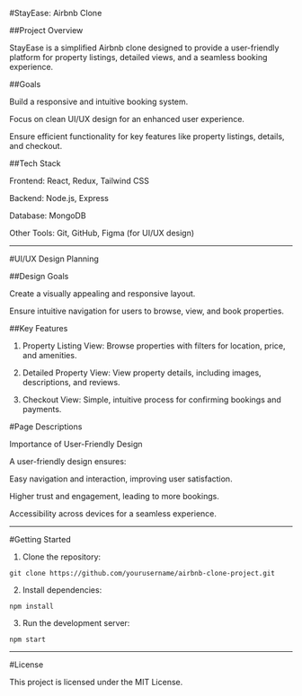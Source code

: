 #StayEase: Airbnb Clone

##Project Overview

StayEase is a simplified Airbnb clone designed to provide a user-friendly platform for property listings, detailed views, and a seamless booking experience.

##Goals

Build a responsive and intuitive booking system.

Focus on clean UI/UX design for an enhanced user experience.

Ensure efficient functionality for key features like property listings, details, and checkout.


##Tech Stack

Frontend: React, Redux, Tailwind CSS

Backend: Node.js, Express

Database: MongoDB

Other Tools: Git, GitHub, Figma (for UI/UX design)



---

#UI/UX Design Planning

##Design Goals

Create a visually appealing and responsive layout.

Ensure intuitive navigation for users to browse, view, and book properties.


##Key Features

1. Property Listing View: Browse properties with filters for location, price, and amenities.


2. Detailed Property View: View property details, including images, descriptions, and reviews.


3. Checkout View: Simple, intuitive process for confirming bookings and payments.



#Page Descriptions

Importance of User-Friendly Design

A user-friendly design ensures:

Easy navigation and interaction, improving user satisfaction.

Higher trust and engagement, leading to more bookings.

Accessibility across devices for a seamless experience.



---

#Getting Started

1. Clone the repository:

```git clone https://github.com/yourusername/airbnb-clone-project.git```


2. Install dependencies:

`npm install`


3. Run the development server:

`npm start`




---

#License

This project is licensed under the MIT License.
